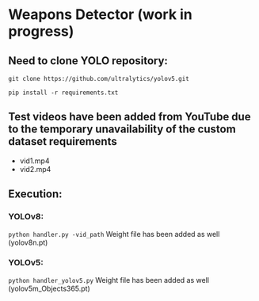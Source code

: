 # Weapons Detector (work in progress)
## Need to clone YOLO repository:
```git clone https://github.com/ultralytics/yolov5.git```

```pip install -r requirements.txt```
## Test videos have been added from YouTube due to the temporary unavailability of the custom dataset requirements
- vid1.mp4
- vid2.mp4
## Execution:
### YOLOv8:
```python handler.py -vid_path```
Weight file has been added as well (yolov8n.pt)
### YOLOv5:
```python handler_yolov5.py```
Weight file has been added as well (yolov5m_Objects365.pt)
